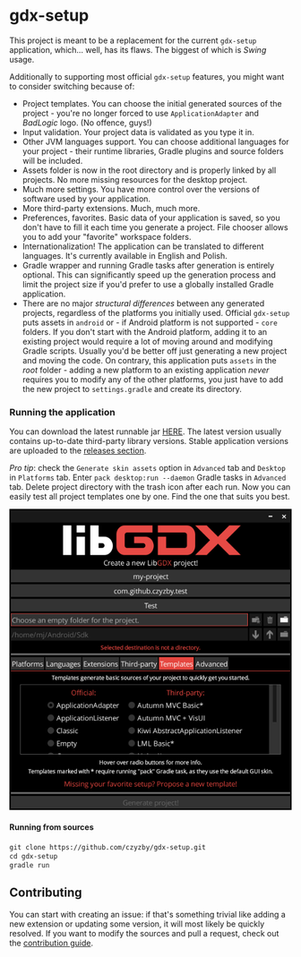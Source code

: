 # gdx-setup

This project is meant to be a replacement for the current `gdx-setup` application, which... well, has its flaws.
The biggest of which is *Swing* usage.

Additionally to supporting most official `gdx-setup` features, you might want to consider switching because of:
- Project templates. You can choose the initial generated sources of the project - you're no longer forced to use
`ApplicationAdapter` and *BadLogic* logo. (No offence, guys!)
- Input validation. Your project data is validated as you type it in.
- Other JVM languages support. You can choose additional languages for your project - their runtime libraries,
Gradle plugins and source folders will be included.
- Assets folder is now in the root directory and is properly linked by all projects. No more missing resources for
the desktop project.
- Much more settings. You have more control over the versions of software used by your application.
- More third-party extensions. Much, much more.
- Preferences, favorites. Basic data of your application is saved, so you don't have to fill it each time
you generate a project. File chooser allows you to add your "favorite" workspace folders.
- Internationalization! The application can be translated to different languages. It's currently available
in English and Polish.
- Gradle wrapper and running Gradle tasks after generation is entirely optional. This can significantly speed up
the generation process and limit the project size if you'd prefer to use a globally installed Gradle application.
- There are no major *structural differences* between any generated projects, regardless of the platforms
you initially used. Official `gdx-setup` puts assets in `android` or - if Android platform is not supported -
`core` folders. If you don't start with the Android platform, adding it to an existing project would require
a lot of moving around and modifying Gradle scripts. Usually you'd be better off just generating a new project
and moving the code. On contrary, this application puts `assets` in the *root* folder - adding a new platform
to an existing application *never* requires you to modify any of the other platforms, you just have to add
the new project to `settings.gradle` and create its directory.

### Running the application

You can download the latest runnable jar [HERE](https://dl.kotcrab.com/libgdx/gdx-setup-latest.jar). The latest version
usually contains up-to-date third-party library versions. Stable application versions are uploaded to the
[releases section](https://github.com/czyzby/gdx-setup/releases).

*Pro tip*: check the `Generate skin assets` option in `Advanced` tab and `Desktop` in `Platforms` tab.
Enter `pack desktop:run --daemon` Gradle tasks in `Advanced` tab. Delete project directory with the trash icon
after each run. Now you can easily test all project templates one by one. Find the one that suits you best.

![gdx-setup](gdx-setup.png)

#### Running from sources

```
git clone https://github.com/czyzby/gdx-setup.git
cd gdx-setup
gradle run
```

## Contributing

You can start with creating an issue: if that's something trivial like adding a new extension or updating some version,
it will most likely be quickly resolved. If you want to modify the sources and pull a request, check out the
[contribution guide](CONTRIBUTING.md).
